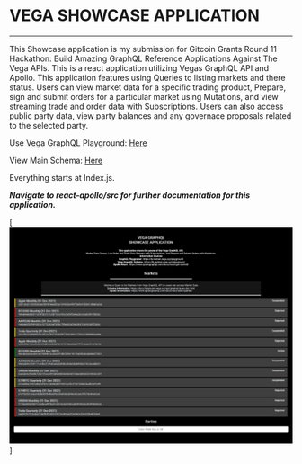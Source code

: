 # VEGA SHOWCASE APPLICATION
-------------------------
This Showcase application is my submission for Gitcoin Grants Round 11 Hackathon: Build Amazing GraphQL Reference Applications Against The Vega APIs.
This is a react application utilizing Vegas GraphQL API and Apollo. This application features using Queries to listing markets and there status. Users can view market data for a specific trading product, Prepare, sign and submit orders for a particular market using Mutations, and view streaming trade and order data with Subscriptions. Users can also access public party data, view party balances and any governace proposals related to the selected party.

Use Vega GraphQL Playground: [Here](https://lb.testnet.vega.xyz/playground)

View Main Schema: [Here](https://docs.fairground.vega.xyz/api/graphql/)

Everything starts at Index.js.

***Navigate to react-apollo/src for further documentation for this application.***

[![name](img/img1.png)]

